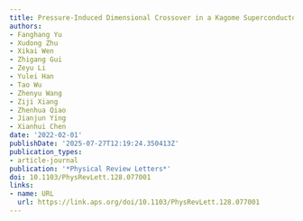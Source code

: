 ```yaml
---
title: Pressure-Induced Dimensional Crossover in a Kagome Superconductor
authors:
- Fanghang Yu
- Xudong Zhu
- Xikai Wen
- Zhigang Gui
- Zeyu Li
- Yulei Han
- Tao Wu
- Zhenyu Wang
- Ziji Xiang
- Zhenhua Qiao
- Jianjun Ying
- Xianhui Chen
date: '2022-02-01'
publishDate: '2025-07-27T12:19:24.350413Z'
publication_types:
- article-journal
publication: '*Physical Review Letters*'
doi: 10.1103/PhysRevLett.128.077001
links:
- name: URL
  url: https://link.aps.org/doi/10.1103/PhysRevLett.128.077001
---
```


